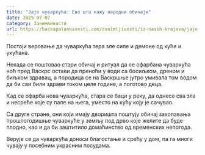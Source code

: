 ```yaml
---
title: "Јаје чуваркућа: Ево шта кажу народни обичаји"
date: 2025-07-07
category: Занимљивости
url: https://backapalankavesti.com/zanimljivosti/iz-nasih-krajeva/jaje-cuvarkuca-kazu-narodni-obicaji-uskrs3/
---
```


Постоји веровање да чуваркућа тера зле силе и демоне од куће и укућана.

Некада се поштовао стари обичај и ритуал да се офарбана чуваркућа ноћ пред Васкрс остави да преноћи у води са босиљком, дреном и биљком здравац, а породица се на Васкршње јутро умивала том водом да би сви били здрави током целе године, а поготово деца.

Кад се офарба нова чуваркућа, стара се баци у реку, да однесе сва зла и несреће које су пале на њега, уместо на кућу коју је сачувао.

Са друге стране, они који имају дворишта поштују обичај закопавања прошлогодишње чуваркуће у земљу под дрво које желите да буде плодно, као и да би заштитило домаћинство од временских непогода.

Верује се да чуваркућа доноси благостање и срећу у дом, па га многи чувају у посебним украсним посудама.
